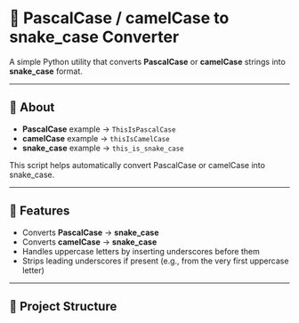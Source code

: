 # 🐍 PascalCase / camelCase to snake_case Converter

A simple Python utility that converts **PascalCase** or **camelCase** strings into **snake_case** format.

---

## 📖 About
- **PascalCase** example → `ThisIsPascalCase`
- **camelCase** example → `thisIsCamelCase`
- **snake_case** example → `this_is_snake_case`

This script helps automatically convert PascalCase or camelCase into snake_case.

---

## 🚀 Features
- Converts **PascalCase** → **snake_case**
- Converts **camelCase** → **snake_case**
- Handles uppercase letters by inserting underscores before them
- Strips leading underscores if present (e.g., from the very first uppercase letter)

---

## 📂 Project Structure
